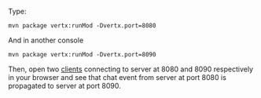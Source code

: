 Type:

```
mvn package vertx:runMod -Dvertx.port=8080
```

And in another console

```
mvn package vertx:runMod -Dvertx.port=8090
```

Then, open two [clients](http://jsbin.com/rixiku/1/watch?js,console) connecting to server at 8080 and 8090 respectively in your browser and see that chat event from server at port 8080 is propagated to server at port 8090.